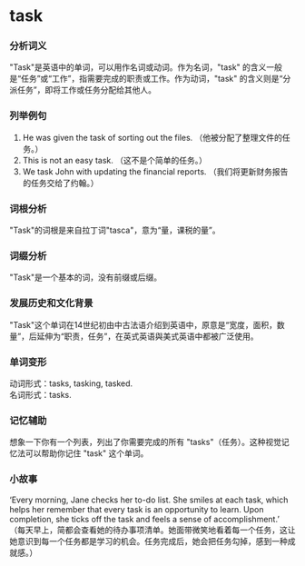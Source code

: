 # task

### 分析词义

  

"Task"是英语中的单词，可以用作名词或动词。作为名词，"task" 的含义一般是“任务”或“工作”，指需要完成的职责或工作。作为动词，"task" 的含义则是“分派任务”，即将工作或任务分配给其他人。

  

### 列举例句

  

1.  He was given the task of sorting out the files. （他被分配了整理文件的任务。）
2.  This is not an easy task. （这不是个简单的任务。）
3.  We task John with updating the financial reports. （我们将更新财务报告的任务交给了约翰。）

  

### 词根分析

  

"Task"的词根是来自拉丁词"tasca"，意为“量，课税的量”。

  

### 词缀分析

  

"Task"是一个基本的词，没有前缀或后缀。

  

### 发展历史和文化背景

  

"Task"这个单词在14世纪初由中古法语介绍到英语中，原意是“宽度，面积，数量”，后延伸为“职责，任务”，在英式英语與美式英语中都被广泛使用。

  

### 单词变形

  

动词形式：tasks, tasking, tasked.  
名词形式：tasks.

  

### 记忆辅助

  

想象一下你有一个列表，列出了你需要完成的所有 "tasks"（任务）。这种视觉记忆法可以帮助你记住 "task" 这个单词。

  

### 小故事

  

‘Every morning, Jane checks her to-do list. She smiles at each task, which helps her remember that every task is an opportunity to learn. Upon completion, she ticks off the task and feels a sense of accomplishment.’  
（每天早上，简都会查看她的待办事项清单。她面带微笑地看着每一个任务，这让她意识到每一个任务都是学习的机会。任务完成后，她会把任务勾掉，感到一种成就感。）
